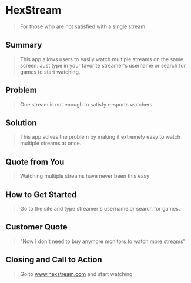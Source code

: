 # HexStream #
> For those who are not satisfied with a single stream.

## Summary ##
  > This app allows users to easily watch multiple streams on the same screen. Just type in
  your favorite streamer's username or search for games to start watching.

## Problem ##
  > One stream is not enough to satisfy e-sports watchers.

## Solution ##
  > This app solves the problem by making it extremely easy to watch multiple streams at once.

## Quote from You ##
  > Watching multiple streams have never been this easy

## How to Get Started ##
  > Go to the site and type streamer's username or search for games.

## Customer Quote ##
  > "Now I don't need to buy anymore monitors to watch more streams"

## Closing and Call to Action ##
  > Go to www.hexstream.com and start watching
